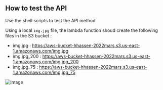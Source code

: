 ## How to test the API
Use the shell scripts to test the API method.

Using a local `img.jpg` file, the lambda function shoud create the following files in the S3 bucket :
- img.jpg : https://aws-bucket-hhassen-2022mars.s3.us-east-1.amazonaws.com/img.jpg
- img.jpg_200 : https://aws-bucket-hhassen-2022mars.s3.us-east-1.amazonaws.com/img.jpg_200
- img.jpg_75 : https://aws-bucket-hhassen-2022mars.s3.us-east-1.amazonaws.com/img.jpg_75

![image](https://raw.githubusercontent.com/hhassen/serverless-resize-image/master/img/tests/img.jpg "image")